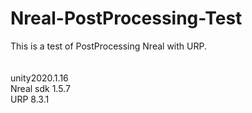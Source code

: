 # Nreal-PostProcessing-Test

This is a test of PostProcessing Nreal with URP.<br>
<br>
<br>
unity2020.1.16<br>
Nreal sdk 1.5.7<br>
URP 8.3.1<br>
